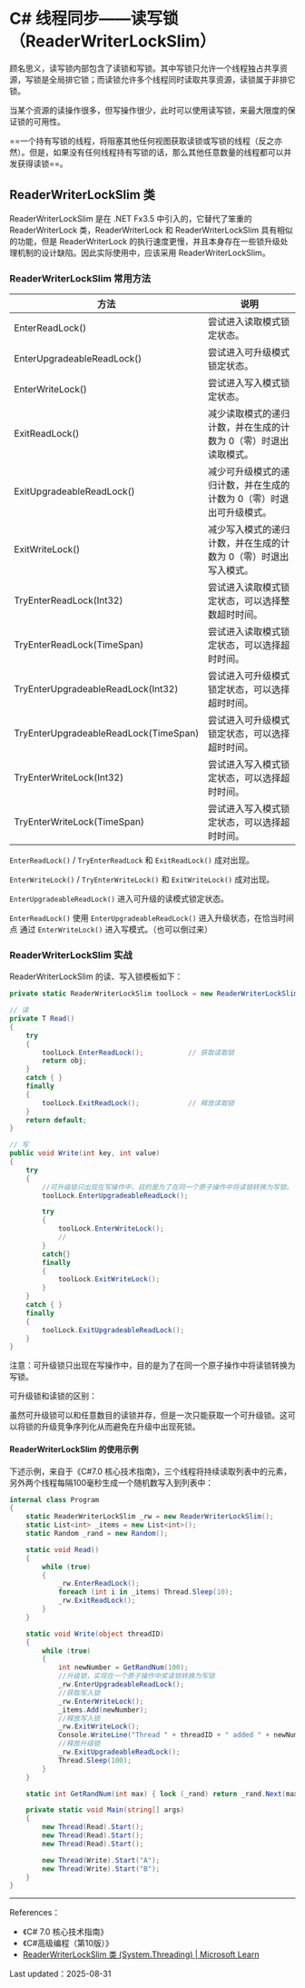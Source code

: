 # C# 线程同步——读写锁（ReaderWriterLockSlim）

顾名思义，读写锁内部包含了读锁和写锁。其中写锁只允许一个线程独占共享资源，写锁是全局排它锁；而读锁允许多个线程同时读取共享资源，读锁属于非排它锁。

当某个资源的读操作很多，但写操作很少，此时可以使用读写锁，来最大限度的保证锁的可用性。

==一个持有写锁的线程，将阻塞其他任何视图获取读锁或写锁的线程（反之亦然）。但是，如果没有任何线程持有写锁的话，那么其他任意数量的线程都可以并发获得读锁==。



## ReaderWriterLockSlim 类

ReaderWriterLockSlim 是在 .NET Fx3.5 中引入的，它替代了笨重的 ReaderWriterLock 类，ReaderWriterLock 和 ReaderWriterLockSlim 具有相似的功能，但是 ReaderWriterLock 的执行速度更慢，并且本身存在一些锁升级处理机制的设计缺陷。因此实际使用中，应该采用 ReaderWriterLockSlim。

 

### ReaderWriterLockSlim 常用方法

| 方法                                  | 说明                                                         |
| ------------------------------------- | ------------------------------------------------------------ |
| EnterReadLock()                       | 尝试进入读取模式锁定状态。                                   |
| EnterUpgradeableReadLock()            | 尝试进入可升级模式锁定状态。                                 |
| EnterWriteLock()                      | 尝试进入写入模式锁定状态。                                   |
| ExitReadLock()                        | 减少读取模式的递归计数，并在生成的计数为 0（零）时退出读取模式。 |
| ExitUpgradeableReadLock()             | 减少可升级模式的递归计数，并在生成的计数为 0（零）时退出可升级模式。 |
| ExitWriteLock()                       | 减少写入模式的递归计数，并在生成的计数为 0（零）时退出写入模式。 |
| TryEnterReadLock(Int32)               | 尝试进入读取模式锁定状态，可以选择整数超时时间。             |
| TryEnterReadLock(TimeSpan)            | 尝试进入读取模式锁定状态，可以选择超时时间。                 |
| TryEnterUpgradeableReadLock(Int32)    | 尝试进入可升级模式锁定状态，可以选择超时时间。               |
| TryEnterUpgradeableReadLock(TimeSpan) | 尝试进入可升级模式锁定状态，可以选择超时时间。               |
| TryEnterWriteLock(Int32)              | 尝试进入写入模式锁定状态，可以选择超时时间。                 |
| TryEnterWriteLock(TimeSpan)           | 尝试进入写入模式锁定状态，可以选择超时时间。                 |

`EnterReadLock()` / `TryEnterReadLock` 和 `ExitReadLock()` 成对出现。

`EnterWriteLock()` / `TryEnterWriteLock()` 和 `ExitWriteLock()` 成对出现。

`EnterUpgradeableReadLock()` 进入可升级的读模式锁定状态。

`EnterReadLock()` 使用 `EnterUpgradeableReadLock()` 进入升级状态，在恰当时间点 通过 `EnterWriteLock()` 进入写模式。（也可以倒过来）

### ReaderWriterLockSlim 实战

ReaderWriterLockSlim 的读、写入锁模板如下：

```csharp
private static ReaderWriterLockSlim toolLock = new ReaderWriterLockSlim();

// 读
private T Read()
{
    try
    {
        toolLock.EnterReadLock();           // 获取读取锁
        return obj;
    }
    catch { }
    finally
    {
        toolLock.ExitReadLock();            // 释放读取锁
    }
    return default;
}

// 写
public void Write(int key, int value)
{
    try
    {
        //可升级锁只出现在写操作中，目的是为了在同一个原子操作中将读锁转换为写锁。
        toolLock.EnterUpgradeableReadLock();

        try
        {
            toolLock.EnterWriteLock();
            // 
        }
        catch{}
        finally
        {
            toolLock.ExitWriteLock();
        }
    }
    catch { }
    finally
    {
        toolLock.ExitUpgradeableReadLock();
    }
}
```

注意：可升级锁只出现在写操作中，目的是为了在同一个原子操作中将读锁转换为写锁。

可升级锁和读锁的区别：

虽然可升级锁可以和任意数目的读锁并存，但是一次只能获取一个可升级锁。这可以将锁的升级竞争序列化从而避免在升级中出现死锁。

#### ReaderWriterLockSlim 的使用示例

下述示例，来自于《C#7.0 核心技术指南》，三个线程将持续读取列表中的元素，另外两个线程每隔100毫秒生成一个随机数写入到列表中：

```c#
internal class Program
{
    static ReaderWriterLockSlim _rw = new ReaderWriterLockSlim();
    static List<int> _items = new List<int>();
    static Random _rand = new Random();

    static void Read()
    {
        while (true)
        {
            _rw.EnterReadLock();
            foreach (int i in _items) Thread.Sleep(10);
            _rw.ExitReadLock();
        }
    }

    static void Write(object threadID)
    {
        while (true)
        {
            int newNumber = GetRandNum(100);
            //升级锁，实现在一个原子操作中奖读锁转换为写锁
            _rw.EnterUpgradeableReadLock();
            //获取写入锁
            _rw.EnterWriteLock();
            _items.Add(newNumber);
            //释放写入锁
            _rw.ExitWriteLock();
            Console.WriteLine("Thread " + threadID + " added " + newNumber);
            //释放升级锁
            _rw.ExitUpgradeableReadLock();
            Thread.Sleep(100);
        }
    }

    static int GetRandNum(int max) { lock (_rand) return _rand.Next(max); }

    private static void Main(string[] args)
    {
        new Thread(Read).Start();
        new Thread(Read).Start();
        new Thread(Read).Start();

        new Thread(Write).Start("A");
        new Thread(Write).Start("B");
    }
}
```



----



References：

- 《C# 7.0 核心技术指南》
- 《C#高级编程（第10版）》
- [ReaderWriterLockSlim 类 (System.Threading) | Microsoft Learn](https://learn.microsoft.com/zh-cn/dotnet/api/system.threading.readerwriterlockslim?view=netframework-4.8)

Last updated：2025-08-31






